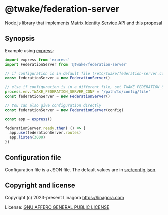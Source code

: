 # @twake/federation-server

Node.js library that implements
[Matrix Identity Service API](https://spec.matrix.org/v1.6/identity-service-api/) and [this proposal](https://github.com/guimard/matrix-spec-proposals/blob/unified-identity-service/proposals/4004-unified-identity-service-view.md)

## Synopsis

Example using [express](https://www.npmjs.com/package/express):

```js
import express from 'express'
import FederationServer from '@twake/federation-server'

// if configuration is in default file (/etc/twake/federation-server.conf)
const federationServer = new FederationServer()

// else if configuration is in a different file, set TWAKE_FEDERATION_SERVER_CONF
process.env.TWAKE_FEDERATION_SERVER_CONF = '/path/to/config/file'
const federationServer = new FederationServer()

// You can also give configuration directly
const federationServer = new FederationServer(config)

const app = express()

federationServer.ready.then( () => {
  app.use(federationServer.routes)
  app.listen(3000)
})
```

## Configuration file

Configuration file is a JSON file. The default values are
in [src/config.json](./src/config.json).

## Copyright and license

Copyright (c) 2023-present Linagora <https://linagora.com>

License: [GNU AFFERO GENERAL PUBLIC LICENSE](https://ci.linagora.com/publicgroup/oss/twake/tom-server/-/blob/master/LICENSE)
